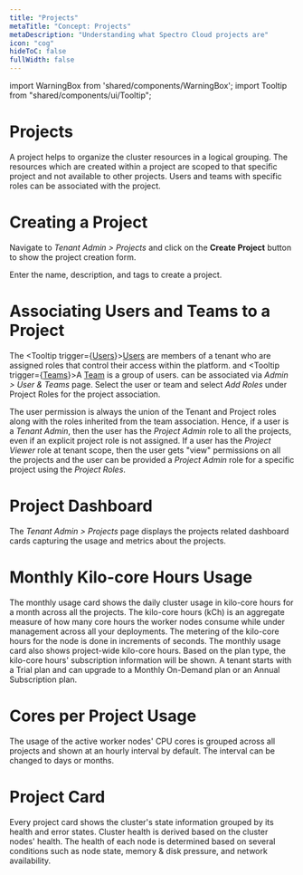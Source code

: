 ```yaml
---
title: "Projects"
metaTitle: "Concept: Projects"
metaDescription: "Understanding what Spectro Cloud projects are"
icon: "cog"
hideToC: false
fullWidth: false
---
```


import WarningBox from 'shared/components/WarningBox';
import Tooltip from "shared/components/ui/Tooltip";

# Projects

A project helps to organize the cluster resources in a logical grouping. The resources which are created within a project are scoped to that specific project and not available to other projects. Users and teams with specific roles can be associated with the project.

# Creating a Project

Navigate to *Tenant Admin > Projects* and click on the **Create Project** button to show the project creation form.

Enter the name, description, and tags to create a project.

# Associating Users and Teams to a Project

The <Tooltip trigger={<u>Users</u>}><a href="/glossary-all/#users">Users</a> are members of a tenant who are assigned roles that control their access within the platform.</Tooltip> and <Tooltip trigger={<u>Teams</u>}>A <a href="/glossary-all/#team">Team</a> is a group of users.</Tooltip> can be associated via *Admin > User & Teams* page. Select the user or team and select *Add Roles* under Project Roles for the project association.

The user permission is always the union of the Tenant and Project roles along with the roles inherited from the team association. Hence, if a user is a *Tenant Admin*, then the user has the *Project Admin* role to all the projects, even if an explicit project role is not assigned. If a user has the *Project Viewer* role at tenant scope, then the user gets "view" permissions on all the projects and the user can be provided a *Project Admin* role for a specific project using the *Project Roles*.

# Project Dashboard

The *Tenant Admin > Projects* page displays the projects related dashboard cards capturing the usage and metrics about the projects.


# Monthly Kilo-core Hours Usage

The monthly usage card shows the daily cluster usage in kilo-core hours for a month across all the projects.  The kilo-core hours (kCh) is an aggregate measure of how many core hours the worker nodes consume while under management across all your deployments. The metering of the kilo-core hours for the node is done in increments of seconds. The monthly usage card also shows project-wide kilo-core hours. Based on the plan type, the kilo-core hours' subscription information will be shown. A tenant starts with a Trial plan and can upgrade to a Monthly On-Demand plan or an Annual Subscription plan.

# Cores per Project Usage

The usage of the active worker nodes' CPU cores is grouped across all projects and shown at an hourly interval by default. The interval can be changed to days or months.

# Project Card

Every project card shows the cluster's state information grouped by its health and error states. Cluster health is derived based on the cluster nodes' health. The health of each node is determined based on several conditions such as node state, memory & disk pressure, and network availability.
